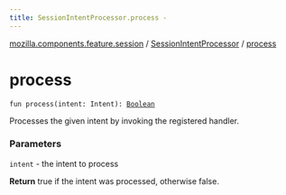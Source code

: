 ```yaml
---
title: SessionIntentProcessor.process - 
---
```


[mozilla.components.feature.session](../index.html) / [SessionIntentProcessor](index.html) / [process](./process.html)

# process

`fun process(intent: Intent): `[`Boolean`](https://kotlinlang.org/api/latest/jvm/stdlib/kotlin/-boolean/index.html)

Processes the given intent by invoking the registered handler.

### Parameters

`intent` - the intent to process

**Return**
true if the intent was processed, otherwise false.

